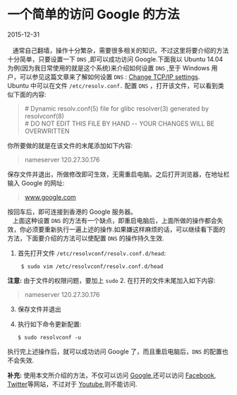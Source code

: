 # 一个简单的访问 Google 的方法            
2015-12-31   <br />           
&nbsp;&nbsp;&nbsp;通常自己翻墙，操作十分繁杂，需要很多相关的知识。不过这里将要介绍的方法十分简单，只要设置一下 `DNS` ,即可以成功访问 Google.下面我以 Ubuntu 14.04 为例(因为我日常使用的就是这个系统)来介绍如何设置 `DNS` ,至于 Windows 用户，可以参见这篇文章来了解如何设置 `DNS` : [Change TCP/IP settings](http://windows.microsoft.com/en-us/windows/change-tcp-ip-settings#1TC=windows-7).             
Ubuntu 中可以在文件 `/etc/resolv.conf.` 配置 `DNS` ，打开该文件，可以看到类似下面的内容:              

> \# Dynamic resolv.conf(5) file for glibc resolver(3) generated by resolvconf(8)          
> \#     DO NOT EDIT THIS FILE BY HAND -- YOUR CHANGES WILL BE OVERWRITTEN

你所要做的就是在该文件的末尾添加如下内容:                

> nameserver 120.27.30.176

保存文件并退出，所做修改即可生效，无需重启电脑。之后打开浏览器，在地址栏输入 Google 的网址:         

> www.google.com

按回车后，即可连接到香港的 Google 服务器。              
&nbsp;&nbsp;&nbsp;上面这种设置 `DNS` 的方法有一个缺点，即重启电脑后，上面所做的操作都会失效，你必须要重新执行一遍上述的操作.如果嫌这样麻烦的话，可以继续看下面的方法，下面要介绍的方法可以使配置 `DNS` 的操作持久生效.           
1. 首先打开文件 `/etc/resolvconf/resolv.conf.d/head`:        

        $ sudo vim /etc/resolvconf/resolv.conf.d/head              

**注意:** 由于文件的权限问题，要加上 `sudo`
2. 在打开的文件末尾加入如下内容:             

> nameserver 120.27.30.176

3. 保存文件并退出
4. 执行如下命令更新配置:         

       $ sudo resolvconf -u    
执行完上述操作后，就可以成功访问 Google 了，而且重启电脑后，`DNS` 的配置也不会失效.           
            
**补充:** 使用本文所介绍的方法，不仅可以访问 [Google](www.google.com),还可以访问 [Facebook](www.facebook.com), [Twitter](www.twitter.com)等网站，不过对于 [Youtube](www.youtube.com),则不能访问.          

